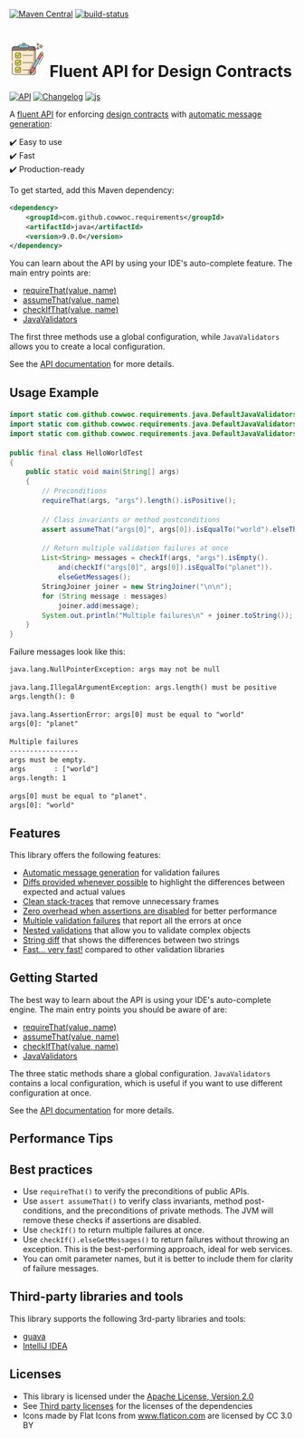 [![Maven Central](https://maven-badges.herokuapp.com/maven-central/com.github.cowwoc.requirements/java/badge.svg)](https://search.maven.org/search?q=g:com.github.cowwoc.requirements)
[![build-status](../../workflows/Build/badge.svg)](../../actions?query=workflow%3ABuild)

# <img src="docs/checklist.svg" width=64 height=64 alt="checklist"> Fluent API for Design Contracts

[![API](https://img.shields.io/badge/api_docs-5B45D5.svg)](https://cowwoc.github.io/requirements.java/9.0.0/docs/api/)
[![Changelog](https://img.shields.io/badge/changelog-A345D5.svg)](docs/Changelog.md)
[![js](https://img.shields.io/badge/other%20languages-js-457FD5.svg)](../../../requirements.js)

A [fluent API](https://en.m.wikipedia.org/docs/Fluent_interface) for enforcing
[design contracts](https://en.wikipedia.org/docs/Design_by_contract) with
[automatic message generation](wiki/Features.md#automatic-message-generation):

✔️ Easy to use  
✔️ Fast  
✔️ Production-ready

To get started, add this Maven dependency:

```xml
<dependency>
	<groupId>com.github.cowwoc.requirements</groupId>
	<artifactId>java</artifactId>
	<version>9.0.0</version>
</dependency>
```

You can learn about the API by using your IDE's auto-complete feature.
The main entry points are:

* [requireThat(value, name)](https://cowwoc.github.io/requirements.java/9.0.0/docs/api/com.github.cowwoc.requirements/com/github/cowwoc/requirements/DefaultJavaValidators.html#requireThat(T,java.lang.String))
* [assumeThat(value, name)](https://cowwoc.github.io/requirements.java/9.0.0/docs/api/com.github.cowwoc.requirements/com/github/cowwoc/requirements/DefaultJavaValidators.html#assumeThat(T,java.lang.String))
* [checkIfThat(value, name)](https://cowwoc.github.io/requirements.java/9.0.0/docs/api/com.github.cowwoc.requirements/com/github/cowwoc/requirements/DefaultJavaValidators.html#checkIf(T,java.lang.String))
* [JavaValidators](https://cowwoc.github.io/requirements.java/9.0.0/docs/api/com.github.cowwoc.requirements/com/github/cowwoc/requirements/JavaValidators.html)

The first three methods use a global configuration, while `JavaValidators` allows you to create a local configuration.

See the [API documentation](https://cowwoc.github.io/requirements.java/9.0.0/docs/api/) for more details.

## Usage Example

```java
import static com.github.cowwoc.requirements.java.DefaultJavaValidators.assumeThat;
import static com.github.cowwoc.requirements.java.DefaultJavaValidators.checkIf;
import static com.github.cowwoc.requirements.java.DefaultJavaValidators.requireThat;

public final class HelloWorldTest
{
	public static void main(String[] args)
	{
		// Preconditions
		requireThat(args, "args").length().isPositive();

		// Class invariants or method postconditions
		assert assumeThat("args[0]", args[0]).isEqualTo("world").elseThrow();

		// Return multiple validation failures at once
		List<String> messages = checkIf(args, "args").isEmpty().
			and(checkIf("args[0]", args[0]).isEqualTo("planet")).
			elseGetMessages();
		StringJoiner joiner = new StringJoiner("\n\n");
		for (String message : messages)
			joiner.add(message);
		System.out.println("Multiple failures\n" + joiner.toString());
	}
}
```

Failure messages look like this:

```
java.lang.NullPointerException: args may not be null

java.lang.IllegalArgumentException: args.length() must be positive
args.length(): 0

java.lang.AssertionError: args[0] must be equal to "world"
args[0]: "planet"

Multiple failures
-----------------
args must be empty.
args       : ["world"]
args.length: 1

args[0] must be equal to "planet".
args[0]: "world"
```

## Features

This library offers the following features:

* [Automatic message generation](docs/Features.md#automatic-message-generation) for validation failures
* [Diffs provided whenever possible](docs/Features.md#diffs-provided-whenever-possible) to highlight the differences between expected and actual values
* [Clean stack-traces](docs/Features.md#clean-stack-traces) that remove unnecessary frames
* [Zero overhead when assertions are disabled](docs/Features.md#assertion-support) for better performance
* [Multiple validation failures](docs/Features.md#multiple-validation-failures) that report all the errors at once
* [Nested validations](docs/Features.md#nested-validations) that allow you to validate complex objects
* [String diff](docs/Features.md#string-diff) that shows the differences between two strings
* [Fast... very fast!](docs/Performance.md) compared to other validation libraries

## Getting Started

The best way to learn about the API is using your IDE's auto-complete engine.
The main entry points you should be aware of are:

* [requireThat(value, name)](https://cowwoc.github.io/requirements.java/9.0.0/docs/api/com.github.cowwoc.requirements/com/github/cowwoc/requirements/DefaultJavaValidators.html#requireThat(T,java.lang.String))
* [assumeThat(value, name)](https://cowwoc.github.io/requirements.java/9.0.0/docs/api/com.github.cowwoc.requirements/com/github/cowwoc/requirements/DefaultJavaValidators.html#assumeThat(T,java.lang.String))
* [checkIfThat(value, name)](https://cowwoc.github.io/requirements.java/9.0.0/docs/api/com.github.cowwoc.requirements/com/github/cowwoc/requirements/DefaultJavaValidators.html#checkIf(T,java.lang.String))
* [JavaValidators](https://cowwoc.github.io/requirements.java/9.0.0/docs/api/com.github.cowwoc.requirements/com/github/cowwoc/requirements/JavaValidators.html)

The three static methods share a global configuration.
`JavaValidators` contains a local configuration, which is useful if you want to use different configuration at
once.

See the [API documentation](https://cowwoc.github.io/requirements.java/9.0.0/docs/api/) for more details.

## Performance Tips

## Best practices

* Use `requireThat()` to verify the preconditions of public APIs.
* Use `assert assumeThat()` to verify class invariants, method post-conditions, and the preconditions of
  private methods.
  The JVM will remove these checks if assertions are disabled.
* Use `checkIf()` to return multiple failures at once.
* Use `checkIf().elseGetMessages()` to return failures without throwing an exception.
  This is the best-performing approach, ideal for web services.
* You can omit parameter names, but it is better to include them for clarity of failure messages.

## Third-party libraries and tools

This library supports the following 3rd-party libraries and tools:

* [guava](docs/Supported_Libraries.md)
* [IntelliJ IDEA](docs/Supported_Tools.md)

## Licenses

* This library is licensed under the [Apache License, Version 2.0](LICENSE)
* See [Third party licenses](LICENSE-3RD-PARTY.md) for the licenses of the dependencies
* Icons made by Flat Icons from www.flaticon.com are licensed by CC 3.0 BY